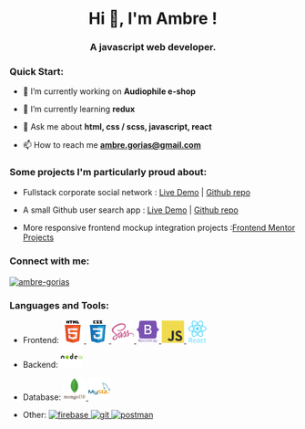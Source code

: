 <h1 align="center">Hi 👋, I'm Ambre !</h1>
<h3 align="center">A javascript web developer.</h3>


<h3 align="left">Quick Start:</h3>

- 🔭 I’m currently working on **Audiophile e-shop**

- 🌱 I’m currently learning **redux**

- 💬 Ask me about **html, css / scss, javascript, react**

- 📫 How to reach me **ambre.gorias@gmail.com**


<h3 align="left">Some projects I'm particularly proud about:</h3>

- Fullstack corporate social network :  <a href="https://capable-semifreddo-224f20.netlify.app/auth" target="_blank" rel="noreferrer">Live Demo</a> | <a href="https://github.com/Yunie08/P7-Groupomania" target="_blank" rel="noreferrer">Github repo</a> 

- A small Github user search app : <a href="https://yunie08.github.io/frontend-mentor-github-user-search-app/" target="_blank" rel="noreferrer">Live Demo</a> | <a href="https://github.com/Yunie08/frontend-mentor-github-user-search-app" target="_blank" rel="noreferrer">Github repo</a>

- More responsive frontend mockup integration projects :<a href="https://www.frontendmentor.io/profile/Yunie08" target="_blank" rel="noreferrer">Frontend Mentor Projects</a>


<h3 align="left">Connect with me:</h3>
<p align="left">
<a href="https://linkedin.com/in/ambre-gorias" target="blank"><img align="center" src="https://raw.githubusercontent.com/rahuldkjain/github-profile-readme-generator/master/src/images/icons/Social/linked-in-alt.svg" alt="ambre-gorias" height="30" width="40" /></a>
</p>

<h3 align="left">Languages and Tools:</h3>

- <div>Frontend:
    <a href="https://www.w3.org/html/" target="_blank" rel="noreferrer"> <img src="https://raw.githubusercontent.com/devicons/devicon/master/icons/html5/html5-original-wordmark.svg" alt="html5" width="40" height="40"/> </a> 
  </a> <a href="https://www.w3schools.com/css/" target="_blank" rel="noreferrer"> <img src="https://raw.githubusercontent.com/devicons/devicon/master/icons/css3/css3-original-wordmark.svg" alt="css3" width="40" height="40"/> </a>
    <a href="https://sass-lang.com" target="_blank" rel="noreferrer"> <img src="https://raw.githubusercontent.com/devicons/devicon/master/icons/sass/sass-original.svg" alt="sass" width="40" height="40"/> </a> 
  <a href="https://getbootstrap.com" target="_blank" rel="noreferrer"> <img src="https://raw.githubusercontent.com/devicons/devicon/master/icons/bootstrap/bootstrap-plain-wordmark.svg" alt="bootstrap" width="40" height="40"/>
  <a href="https://developer.mozilla.org/en-US/docs/Web/JavaScript" target="_blank" rel="noreferrer"> <img src="https://raw.githubusercontent.com/devicons/devicon/master/icons/javascript/javascript-original.svg" alt="javascript" width="40" height="40"/> </a>
    <a href="https://reactjs.org/" target="_blank" rel="noreferrer"> <img src="https://raw.githubusercontent.com/devicons/devicon/master/icons/react/react-original-wordmark.svg" alt="react" width="40" height="40"/> </a>
  </div>
  
- <div>Backend: <a href="https://nodejs.org" target="_blank" rel="noreferrer"> <img src="https://raw.githubusercontent.com/devicons/devicon/master/icons/nodejs/nodejs-original-wordmark.svg" alt="nodejs" width="40" height="40"/> </a>
</div>

- <div>Database: <a href="https://www.mongodb.com/" target="_blank" rel="noreferrer"> <img src="https://raw.githubusercontent.com/devicons/devicon/master/icons/mongodb/mongodb-original-wordmark.svg" alt="mongodb" width="40" height="40"/> </a>
  <a href="https://www.mysql.com/" target="_blank" rel="noreferrer"> <img src="https://raw.githubusercontent.com/devicons/devicon/master/icons/mysql/mysql-original-wordmark.svg" alt="mysql" width="40" height="40"/> </a>
</div>

- <div>Other:  <a href="https://firebase.google.com/" target="_blank" rel="noreferrer"> <img src="https://www.vectorlogo.zone/logos/firebase/firebase-icon.svg" alt="firebase" width="40" height="40"/> </a> 
  <a href="https://git-scm.com/" target="_blank" rel="noreferrer"> <img src="https://www.vectorlogo.zone/logos/git-scm/git-scm-icon.svg" alt="git" width="40" height="40"/> </a> 
   <a href="https://postman.com" target="_blank" rel="noreferrer"> <img src="https://www.vectorlogo.zone/logos/getpostman/getpostman-icon.svg" alt="postman" width="40" height="40"/> </a> 
</div>
